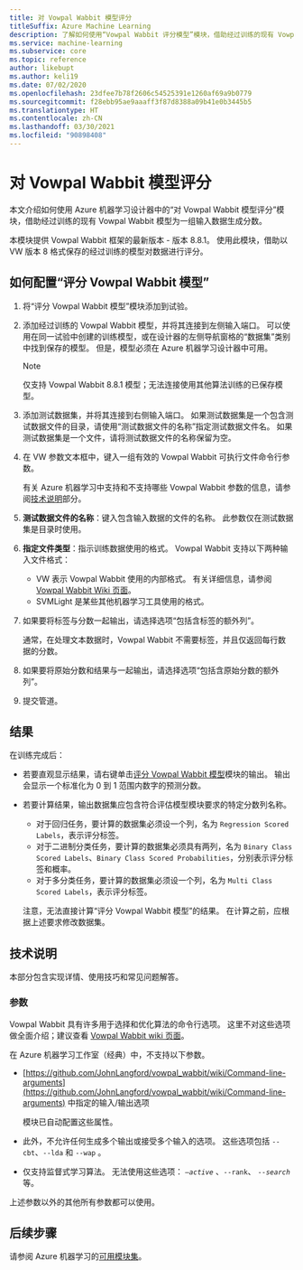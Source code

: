 ```yaml
---
title: 对 Vowpal Wabbit 模型评分
titleSuffix: Azure Machine Learning
description: 了解如何使用“Vowpal Wabbit 评分模型”模块，借助经过训练的现有 Vowpal Wabbit 模型为一组输入数据生成分数。
ms.service: machine-learning
ms.subservice: core
ms.topic: reference
author: likebupt
ms.author: keli19
ms.date: 07/02/2020
ms.openlocfilehash: 23dfee7b78f2606c54525391e1260af69a9b0779
ms.sourcegitcommit: f28ebb95ae9aaaff3f87d8388a09b41e0b3445b5
ms.translationtype: HT
ms.contentlocale: zh-CN
ms.lasthandoff: 03/30/2021
ms.locfileid: "90898408"
---
```

# <a name="score-vowpal-wabbit-model"></a>对 Vowpal Wabbit 模型评分
本文介绍如何使用 Azure 机器学习设计器中的“对 Vowpal Wabbit 模型评分”模块，借助经过训练的现有 Vowpal Wabbit 模型为一组输入数据生成分数。  

本模块提供 Vowpal Wabbit 框架的最新版本 - 版本 8.8.1。 使用此模块，借助以 VW 版本 8 格式保存的经过训练的模型对数据进行评分。  

## <a name="how-to-configure-score-vowpal-wabbit-model"></a>如何配置“评分 Vowpal Wabbit 模型”

1.  将“评分 Vowpal Wabbit 模型”模块添加到试验。  
  
2.  添加经过训练的 Vowpal Wabbit 模型，并将其连接到左侧输入端口。 可以使用在同一试验中创建的训练模型，或在设计器的左侧导航窗格的“数据集”类别中找到保存的模型。 但是，模型必须在 Azure 机器学习设计器中可用。  
  
    > [!NOTE]
    > 仅支持 Vowpal Wabbit 8.8.1 模型；无法连接使用其他算法训练的已保存模型。
  
3.  添加测试数据集，并将其连接到右侧输入端口。 如果测试数据集是一个包含测试数据文件的目录，请使用“测试数据文件的名称”指定测试数据文件名。 如果测试数据集是一个文件，请将测试数据文件的名称保留为空。

4. 在 VW 参数文本框中，键入一组有效的 Vowpal Wabbit 可执行文件命令行参数。  

    有关 Azure 机器学习中支持和不支持哪些 Vowpal Wabbit 参数的信息，请参阅[技术说明](#technical-notes)部分。  

5.  **测试数据文件的名称**：键入包含输入数据的文件的名称。 此参数仅在测试数据集是目录时使用。

6. **指定文件类型**：指示训练数据使用的格式。 Vowpal Wabbit 支持以下两种输入文件格式：  

   - VW 表示 Vowpal Wabbit 使用的内部格式。 有关详细信息，请参阅 [Vowpal Wabbit Wiki 页面](https://github.com/JohnLangford/vowpal_wabbit/wiki/Input-format)。 
   - SVMLight 是某些其他机器学习工具使用的格式。 

7. 如果要将标签与分数一起输出，请选择选项“包括含标签的额外列”。  

   通常，在处理文本数据时，Vowpal Wabbit 不需要标签，并且仅返回每行数据的分数。  

8. 如果要将原始分数和结果与一起输出，请选择选项“包括含原始分数的额外列”。  

9. 提交管道。

## <a name="results"></a>结果

在训练完成后：

+ 若要直观显示结果，请右键单击[评分 Vowpal Wabbit 模型](score-vowpal-wabbit-model.md)模块的输出。 输出会显示一个标准化为 0 到 1 范围内数字的预测分数。 

+ 若要计算结果，输出数据集应包含符合评估模型模块要求的特定分数列名称。

  + 对于回归任务，要计算的数据集必须设一个列，名为 `Regression Scored Labels`，表示评分标签。
  + 对于二进制分类任务，要计算的数据集必须具有两列，名为 `Binary Class Scored Labels`、`Binary Class Scored Probabilities`，分别表示评分标签和概率。
  + 对于多分类任务，要计算的数据集必须设一个列，名为 `Multi Class Scored Labels`，表示评分标签。

  注意，无法直接计算“评分 Vowpal Wabbit 模型”的结果。 在计算之前，应根据上述要求修改数据集。

##  <a name="technical-notes"></a>技术说明

本部分包含实现详情、使用技巧和常见问题解答。

### <a name="parameters"></a>参数

Vowpal Wabbit 具有许多用于选择和优化算法的命令行选项。 这里不对这些选项做全面介绍；建议查看 [Vowpal Wabbit wiki 页面](https://github.com/JohnLangford/vowpal_wabbit/wiki/Command-line-arguments)。  

在 Azure 机器学习工作室（经典）中，不支持以下参数。  

-   [https://github.com/JohnLangford/vowpal_wabbit/wiki/Command-line-arguments](https://github.com/JohnLangford/vowpal_wabbit/wiki/Command-line-arguments) 中指定的输入/输出选项  
  
     模块已自动配置这些属性。  
  
-   此外，不允许任何生成多个输出或接受多个输入的选项。 这些选项包括 `--cbt`、`--lda` 和 `--wap`  。  
  
-   仅支持监督式学习算法。 无法使用这些选项： *`–active`* 、`--rank`、 *`--search`* 等。  

上述参数以外的其他所有参数都可以使用。

## <a name="next-steps"></a>后续步骤

请参阅 Azure 机器学习的[可用模块集](module-reference.md)。 